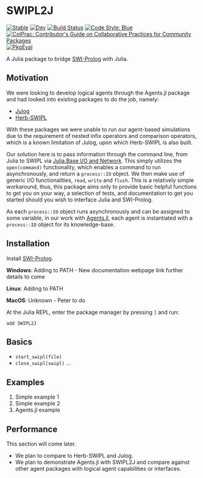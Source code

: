 # SWIPL2J

[![Stable](https://img.shields.io/badge/docs-stable-blue.svg)](https://nathanzyx.github.io/SWIPL2J.jl/stable/)
[![Dev](https://img.shields.io/badge/docs-dev-blue.svg)](https://nathanzyx.github.io/SWIPL2J.jl/dev/)
[![Build Status](https://github.com/nathanzyx/SWIPL2J.jl/actions/workflows/CI.yml/badge.svg?branch=master)](https://github.com/nathanzyx/SWIPL2J.jl/actions/workflows/CI.yml?query=branch%3Amaster)
[![Code Style: Blue](https://img.shields.io/badge/code%20style-blue-4495d1.svg)](https://github.com/invenia/BlueStyle)
[![ColPrac: Contributor's Guide on Collaborative Practices for Community Packages](https://img.shields.io/badge/ColPrac-Contributor's%20Guide-blueviolet)](https://github.com/SciML/ColPrac)
[![PkgEval](https://JuliaCI.github.io/NanosoldierReports/pkgeval_badges/S/SWIPL2J.svg)](https://JuliaCI.github.io/NanosoldierReports/pkgeval_badges/S/SWIPL2J.html)

A Julia package to bridge [SWI-Prolog](https://www.swi-prolog.org/) with Julia.

## Motivation
We were looking to develop logical agents through the Agents.jl package and had looked into existing packages to do the job, namely:
* [Julog](https://github.com/ztangent/Julog.jl) 
* [Herb-SWIPL](https://github.com/Herb-AI/HerbSWIPL.jl)

With these packages we were unable to run our agent-based simulations due to the requirement of nested infix operators and comparison operators, which is a known limitation of Julog, upon which Herb-SWIPL is also built.

Our solution here is to pass information through the command line, from Julia to SWIPL via [Julia.Base I/O and Network](https://docs.julialang.org/en/v1/base/io-network/). This simply utilizes the `open(command)` functionality, which enables a command to run asynchronously, and return a `process::IO` object. We then make use of generic I/O functionalities, `read`, `write` and `flush`. This is a relatively simple workaround, thus, this package aims only to provide basic helpful functions to get you on your way, a selection of tests, and documentation to get you started should you wish to interface Julia and SWI-Prolog.

As each  `process::IO` object runs asynchronously and can be assigned to some variable, in our work with [Agents.jl](https://juliadynamics.github.io/Agents.jl/stable/), each agent is instantiated with a `process::IO` object for its knowledge-base.

## Installation 
Install [SWI-Prolog](https://www.swi-prolog.org/).

**Windows**: Adding to PATH - New documentation webpage link further details to come

**Linux**: Adding to PATH

**MacOS**: Unknown - Peter to do

At the Julia REPL, enter the package manager by pressing `]` and run:
```
add SWIPL2J
```

## Basics
* `start_swipl(file)`
* `close_swipl(swipl)`
...

## Examples
1. Simple example 1
2. Simple example 2
3. Agents.jl example

## Performance
This section will come later. 
* We plan to compare to Herb-SWIPL and Julog.
* We plan to demonstrate Agents.jl with SWIPL2J and compare against other agent packages with logical agent capabilities or interfaces.

